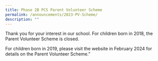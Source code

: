 ```yaml
---
title: Phase 2B PCS Parent Volunteer Scheme
permalink: /announcements/2023-PV-Scheme/
description: ""
---
```

     
Thank you for your interest in our school. For children born in 2018, the Parent Volunteer Scheme is closed.

For children born in 2019, please visit the website in February 2024 for details on the Parent Volunteer Scheme.”
